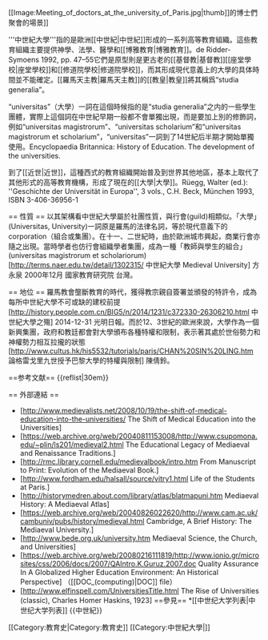 [[Image:Meeting_of_doctors_at_the_university_of_Paris.jpg|thumb]]的博士們聚會的場景]]

'''中世紀大學'''指的是歐洲[[中世紀|中世紀]]形成的一系列高等教育組織。這些教育組織主要提供神學、法學、醫學和[[博雅教育|博雅教育]]。<ref name="de Ridder-Symoens 1992, 47–55">de Ridder-Symoens 1992, pp. 47–55</ref>它們是原型則是更古老的[[基督教|基督教]][[座堂學校|座堂學校]]和[[修道院學校|修道院學校]]，而其形成現代意義上的大學的具体時間並不能確定。[[羅馬天主教|羅馬天主教]]的[[教皇|教皇]]將其稱爲“studia generalia”。

“universitas”（大學）一詞在這個時候指的是“studia generalia”之内的一些學生團體，實際上這個詞在中世紀早期一般都不會單獨出現，而是要加上別的修飾詞，例如“universitas magistrorum”、“universitas scholarium”和“universitas magistrorum et scholarium”，“universitas”一詞到了14世紀后半期才開始單獨使用。<ref><gwmw class="ginger-module-highlighter-mistake-type-1" id="gwmw-15442358975538127925283">Encyclopaedia</gwmw> Britannica: History of Education. The development of the universities.</ref>

到了[[近世|近世]]，這種西式的教育組織開始普及到世界其他地區，基本上取代了其他形式的高等教育機構，形成了現在的[[大學|大學]]。<ref>Rüegg, Walter (ed.): ''Geschichte der Universität in Europa'', 3 vols., C.H. Beck, München 1993, ISBN 3-406-36956-1</ref>

== 性質 ==
以其架構看中世紀大學屬於社團性質，與行會(guild)相類似。「大學」(Universitas, University)一詞原是羅馬的法律名詞，等於現代意義下的corporation（組合或集團）。在十一、二世紀時，由於歐洲城市興起，商業行會亦隨之出現。當時學者也仿行會組織學者集團，成為一種「教師與學生的組合」(universitas magistrorum et scholariorum)<ref name=":0">[http://terms.naer.edu.tw/detail/1302315/ 中世紀大學 Medieval University] 方永泉 2000年12月 國家教育研究院 台灣</ref>。

== 地位 ==
羅馬教會壟斷教育的時代，獲得教宗親自簽署並頒發的特許令，成為每所中世紀大學不可或缺的建校前提<ref>[http://history.people.com.cn/BIG5/n/2014/1231/c372330-26306210.html 中世紀大學之殤] 2014-12-31 光明日報</ref>。而於12、3世紀的歐洲來說，大學作為一個新興集團，政府和教廷都會對大學頒布各種特權和限制，表示著其處於世俗勢力和神權勢力相互拉攏的狀態<ref>[http://www.cultus.hk/his5532/tutorials/paris/CHAN%20SIN%20LING.htm 論格雷戈里九世授予巴黎大學的特權與限制] 陳倩鈴</ref>。

==参考文献==
{{reflist|30em}}

== 外部連結 ==
* [http://www.medievalists.net/2008/10/19/the-shift-of-medical-education-into-the-universities/ The Shift of Medical Education into the Universities]
* [https://web.archive.org/web/20040811153008/http://www.csupomona.edu/~plin/ls201/medieval2.html The Educational Legacy of Mediaeval and Renaissance Traditions.]
* [http://rmc.library.cornell.edu/medievalbook/intro.htm From Manuscript to Print: Evolution of the Mediaeval Book.]
* [http://www.fordham.edu/halsall/source/vitry1.html Life of the Students at Paris.]
* [http://historymedren.about.com/library/atlas/blatmapuni.htm Mediaeval History: A Mediaeval Atlas]
* [https://web.archive.org/web/20040826022620/http://www.cam.ac.uk/cambuniv/pubs/history/medieval.html Cambridge, A Brief History: The Mediaeval University.]
* [http://www.bede.org.uk/university.htm Mediaeval Science, the Church, and Universities]
* [https://web.archive.org/web/20080216111819/http://www.ionio.gr/microsites/css/2006/docs/2007/QAIntro.K.Guruz.2007.doc Quality Assurance In A Globalized Higher Education Environment: An Historical Perspective] （[[DOC_(computing)|DOC]] file）
* [http://www.elfinspell.com/UniversitiesTitle.html The Rise of Universities (classic), Charles Homer Haskins, 1923]
==參見==
*[[中世纪大学列表|中世纪大学列表]]
{{中世紀}}

[[Category:教育史|Category:教育史]]
[[Category:中世紀大學|]]